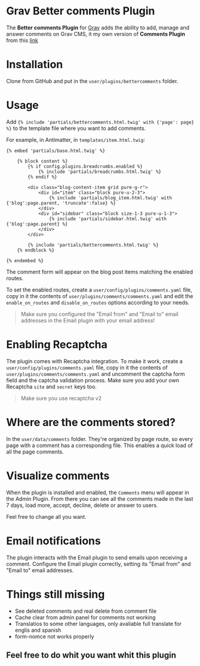 # Grav Better comments Plugin

The **Better comments Plugin** for [Grav](http://github.com/getgrav/grav) adds the ability to add, manage and answer comments on Grav CMS, it my own version of **Comments Plugin** from this [link](https://github.com/getgrav/grav-plugin-comments)

# Installation

Clone from GitHub and put in the `user/plugins/bettercomments` folder.

# Usage

Add `{% include 'partials/bettercomments.html.twig' with {'page': page} %}` to the template file where you want to add comments.

For example, in Antimatter, in `templates/item.html.twig`:

```twig
{% embed 'partials/base.html.twig' %}

    {% block content %}
        {% if config.plugins.breadcrumbs.enabled %}
            {% include 'partials/breadcrumbs.html.twig' %}
        {% endif %}

        <div class="blog-content-item grid pure-g-r">
            <div id="item" class="block pure-u-2-3">
                {% include 'partials/blog_item.html.twig' with {'blog':page.parent, 'truncate':false} %}
            </div>
            <div id="sidebar" class="block size-1-3 pure-u-1-3">
                {% include 'partials/sidebar.html.twig' with {'blog':page.parent} %}
            </div>
        </div>

        {% include 'partials/bettercomments.html.twig' %}
    {% endblock %}

{% endembed %}
```

The comment form will appear on the blog post items matching the enabled routes.

To set the enabled routes, create a `user/config/plugins/comments.yaml` file, copy in it the contents of `user/plugins/comments/comments.yaml` and edit the `enable_on_routes` and `disable_on_routes` options according to your needs.

> Make sure you configured the "Email from" and "Email to" email addresses in the Email plugin with your email address!

# Enabling Recaptcha

The plugin comes with Recaptcha integration. To make it work, create a `user/config/plugins/comments.yaml` file, copy in it the contents of `user/plugins/comments/comments.yaml` and uncomment the captcha form field and the captcha validation process.
Make sure you add your own Recaptcha `site` and `secret` keys too.

> Make sure you use recaptcha v2

# Where are the comments stored?

In the `user/data/comments` folder. They're organized by page route, so every page with a comment has a corresponding file. This enables a quick load of all the page comments.

# Visualize comments

When the plugin is installed and enabled, the `Comments` menu will appear in the Admin Plugin. From there you can see all the comments made in the last 7 days, load more, accept, decline, delete or answer to users.

Feel free to change all you want.

# Email notifications

The plugin interacts with the Email plugin to send emails upon receiving a comment. Configure the Email plugin correctly, setting its "Email from" and "Email to" email addresses.

# Things still missing

- See deleted comments and real delete from comment file
- Cache clear from admin panel for comments not working
- Translatios to some other languages, only avaliable full translate for englis and spanish
- form-nomce not works properly

## Feel free to do whit you want whit this plugin
